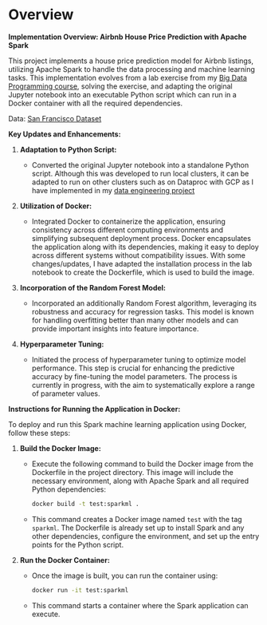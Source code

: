 # Overview

**Implementation Overview: Airbnb House Price Prediction with Apache Spark**

This project implements a house price prediction model for Airbnb listings, utilizing Apache Spark to handle the data processing and machine learning tasks. This implementation evolves from a lab exercise from my [Big Data Programming course](https://hub.ucd.ie/usis/!W_HU_MENU.P_PUBLISH?p_tag=MODULE&MODULE=COMP47470), solving the exercise, and adapting the original Jupyter notebook into an executable Python script which can run in a Docker container with all the required dependencies. 

Data: [San Francisco Dataset](https://insideairbnb.com/get-the-data/)

**Key Updates and Enhancements:**

1. **Adaptation to Python Script:**
   - Converted the original Jupyter notebook into a standalone Python script. Although this was developed to run local clusters, it can be adapted to run on other clusters such as on Dataproc with GCP as I have implemented in my [data engineering project](https://github.com/peter716/data_engineering_credit_fraud_project)

2. **Utilization of Docker:**
   - Integrated Docker to containerize the application, ensuring consistency across different computing environments and simplifying subsequent deployment process. Docker encapsulates the application along with its dependencies, making it easy to deploy across different systems without compatibility issues. With some changes/updates, I have adapted the installation process in the lab notebook to create the Dockerfile, which is used to build the image.

3. **Incorporation of the Random Forest Model:**
   - Incorporated an additionally Random Forest algorithm, leveraging its robustness and accuracy for regression tasks. This model is known for handling overfitting better than many other models and can provide important insights into feature importance.

4. **Hyperparameter Tuning:**
   - Initiated the process of hyperparameter tuning to optimize model performance. This step is crucial for enhancing the predictive accuracy by fine-tuning the model parameters. The process is currently in progress, with the aim to systematically explore a range of parameter values.

**Instructions for Running the Application in Docker:**

To deploy and run this Spark machine learning application using Docker, follow these steps:

1. **Build the Docker Image:**
   - Execute the following command to build the Docker image from the Dockerfile in the project directory. This image will include the necessary environment, along with Apache Spark and all required Python dependencies:
     ```bash
     docker build -t test:sparkml .
     ```
   - This command creates a Docker image named `test` with the tag `sparkml`. The Dockerfile is already set up to install Spark and any other dependencies, configure the environment, and set up the entry points for the Python script.

2. **Run the Docker Container:**
   - Once the image is built, you can run the container using:
     ```bash
     docker run -it test:sparkml
     ```
   - This command starts a container where the Spark application can execute. 